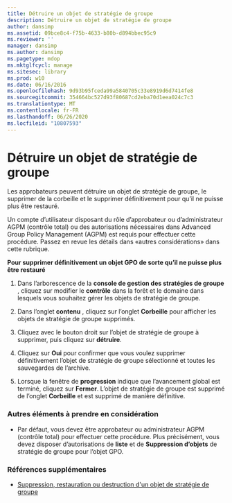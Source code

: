 ```yaml
---
title: Détruire un objet de stratégie de groupe
description: Détruire un objet de stratégie de groupe
author: dansimp
ms.assetid: 09bce8c4-f75b-4633-b80b-d894bbec95c9
ms.reviewer: ''
manager: dansimp
ms.author: dansimp
ms.pagetype: mdop
ms.mktglfcycl: manage
ms.sitesec: library
ms.prod: w10
ms.date: 06/16/2016
ms.openlocfilehash: 9d93b95fceda99a5840705c33e8919d6d7414fe8
ms.sourcegitcommit: 354664bc527d93f80687cd2eba70d1eea024c7c3
ms.translationtype: MT
ms.contentlocale: fr-FR
ms.lasthandoff: 06/26/2020
ms.locfileid: "10807593"
---
```

# Détruire un objet de stratégie de groupe


Les approbateurs peuvent détruire un objet de stratégie de groupe, le supprimer de la corbeille et le supprimer définitivement pour qu’il ne puisse plus être restauré.

Un compte d’utilisateur disposant du rôle d’approbateur ou d’administrateur AGPM (contrôle total) ou des autorisations nécessaires dans Advanced Group Policy Management (AGPM) est requis pour effectuer cette procédure. Passez en revue les détails dans «autres considérations» dans cette rubrique.

**Pour supprimer définitivement un objet GPO de sorte qu’il ne puisse plus être restauré**

1.  Dans l’arborescence de la **console de gestion des stratégies de groupe** , cliquez sur modifier le **contrôle** dans la forêt et le domaine dans lesquels vous souhaitez gérer les objets de stratégie de groupe.

2.  Dans l’onglet **contenu** , cliquez sur l’onglet **Corbeille** pour afficher les objets de stratégie de groupe supprimés.

3.  Cliquez avec le bouton droit sur l’objet de stratégie de groupe à supprimer, puis cliquez sur **détruire**.

4.  Cliquez sur **Oui** pour confirmer que vous voulez supprimer définitivement l’objet de stratégie de groupe sélectionné et toutes les sauvegardes de l’archive.

5.  Lorsque la fenêtre de **progression** indique que l’avancement global est terminé, cliquez sur **Fermer**. L’objet de stratégie de groupe est supprimé de l’onglet **Corbeille** et est supprimé de manière définitive.

### Autres éléments à prendre en considération

-   Par défaut, vous devez être approbateur ou administrateur AGPM (contrôle total) pour effectuer cette procédure. Plus précisément, vous devez disposer d’autorisations de **liste** et de **Suppression d’objets** de stratégie de groupe pour l’objet GPO.

### Références supplémentaires

-   [Suppression, restauration ou destruction d'un objet de stratégie de groupe](deleting-restoring-or-destroying-a-gpo-agpm40.md)

 

 






